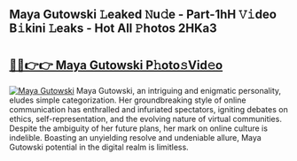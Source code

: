 ## Maya Gutowski 𝙻eaked 𝙽u𝚍e - Part-1hH 𝚅𝚒deo B𝚒kini 𝙻eaks - Hot All 𝙿hotos 2HKa3

# <h2><a href="http://ld1jcxr.urlbe.top/?page=Maya+Gutowski">🔗🔗👉👉 Maya Gutowski P𝚑oto𝚜Vid𝚎o</a></h2>

[![Maya Gutowski](https://i.imgur.com/eBuTRDB.gif)](http://ld1jcxr.urlbe.top/?page=Maya+Gutowski)
Maya Gutowski, an intriguing and enigmatic personality, eludes simple categorization. Her groundbreaking style of online communication has enthralled and infuriated spectators, igniting debates on ethics, self-representation, and the evolving nature of virtual communities. Despite the ambiguity of her future plans, her mark on online culture is indelible. Boasting an unyielding resolve and undeniable allure, Maya Gutowski potential in the digital realm is limitless.
